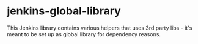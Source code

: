 # jenkins-global-library

This Jenkins library contains various helpers that uses 3rd party libs - it's meant to be set up as global library for dependency reasons.